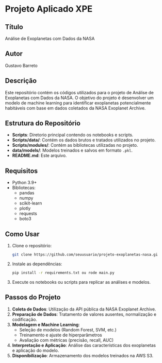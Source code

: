 # Projeto Aplicado XPE

## Título
Análise de Exoplanetas com Dados da NASA

## Autor
Gustavo Barreto

## Descrição
Este repositório contém os códigos utilizados para o projeto de Análise de Exoplanetas com Dados da NASA.
O objetivo do projeto é desenvolver um modelo de machine learning para identificar exoplanetas potencialmente habitáveis com base em dados coletados da NASA Exoplanet Archive.

## Estrutura do Repositório

- **Scripts**: Diretorio principal contendo os notebooks e scripts.
- **Scripts/data/**: Contém os dados brutos e tratados utilizados no projeto.
- **Scripts/modules/**: Contém as bibliotecas utilizadas no projeto.
- **data/models/**: Modelos treinados e salvos em formato `.pkl`.
- **README.md**: Este arquivo.

## Requisitos

- Python 3.9+
- Bibliotecas: 
  - pandas
  - numpy
  - scikit-learn
  - plotly
  - requests
  - boto3

## Como Usar

1. Clone o repositório:
    ```bash
    git clone https://github.com/seuusuario/projeto-exoplanetas-nasa.git
    ```
2. Instale as dependências:
    ```bash
    pip install -r requirements.txt ou rode main.py
    ```
3. Execute os notebooks ou scripts para replicar as análises e modelos.

## Passos do Projeto

1. **Coleta de Dados**: Utilização da API pública da NASA Exoplanet Archive.
2. **Preparação de Dados**: Tratamento de valores ausentes, normalização e codificação.
3. **Modelagem e Machine Learning**:
   - Seleção de modelos (Random Forest, SVM, etc.)
   - Treinamento e ajuste de hiperparâmetros
   - Avaliação com métricas (precisão, recall, AUC)
4. **Interpretação e Aplicação**: Análise das características dos exoplanetas e aplicação do modelo.
5. **Disponibilização**: Armazenamento dos modelos treinados na AWS S3.
